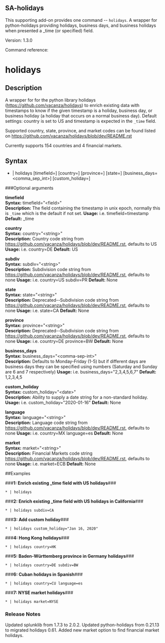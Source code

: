 ## SA-holidays

This supporting add-on provides one command -- `holidays`. A wrapper for python-holidays providing holidays, business days, and business holidays when presented a \_time (or specified) field.

Version: 1.3.0

Command reference:

# holidays

## Description

A wrapper for for the python library holidays (https://github.com/vacanza/holidays) to enrich existing data with timestamps to know if the given timestamp is a holiday, business day, or business holiday (a holiday that occurs on a normal business day). Default settings: country is set to US and timestamp is expected in the `_time` field.

Supported country, state, province, and market codes can be found listed on https://github.com/vacanza/holidays/blob/dev/README.rst 

Currently supports 154 countries and 4 financial markets.

## Syntax

 * | holidays [timefield=<field>] [country=<string>] [province=<string>] [state=<string>] [business\_days=<comma\_sep\_int>] [custom_holiday=<date>]


###Optional arguments

  **timefield**  
   	**Syntax:** timefield="\<field\>"  
   	**Description:** The field containing the timestamp in unix epoch, normally this is `_time` which is the default if not set.
   	**Usage:** i.e. timefield=timestamp
   	**Default:** \_time

  **country**  
   	**Syntax:** country="\<string\>"  
   	**Description:** Country code string from https://github.com/vacanza/holidays/blob/dev/README.rst, defaults to US
   	**Usage:** i.e. country=DE
   	**Default:** US

  **subdiv**  
   	**Syntax:** subdiv="\<string\>"  
   	**Description:** Subdivision code string from https://github.com/vacanza/holidays/blob/dev/README.rst, defaults to none
   	**Usage:** i.e. country=US subdiv=PR
   	**Default:** None

  **state**  
   	**Syntax:** state="\<string\>"  
   	**Description:** Deprecated--Subdivision code string from https://github.com/vacanza/holidays/blob/dev/README.rst, defaults to none
   	**Usage:** i.e. state=CA
   	**Default:** None

  **province**  
   	**Syntax:** province="\<string\>"  
   	**Description:** Deprecated--Subdivision code string from https://github.com/vacanza/holidays/blob/dev/README.rst, defaults to none
   	**Usage:** i.e. country=DE province=BW
   	**Default:** None

  **business\_days**  
   	**Syntax:** business\_days="\<comma-sep-int\>"  
   	**Description:** Defaults to Monday-Friday (1-5) but if different days are business days they can be specified using numbers (Saturday and Sunday are 6 and 7 respectively)
   	**Usage:** i.e. business\_days="2,3,4,5,6,7"
   	**Default:** 1,2,3,4,5

  **custom\_holiday**  
   	**Syntax:** custom\_holiday="\<date\>"  
   	**Description:** Ability to supply a date string for a non-standard holiday.
   	**Usage:** i.e. custom\_holiday="2020-01-16"
   	**Default:** None

  **language**  
   	**Syntax:** language="\<string\>"  
   	**Description:** Language code string from https://github.com/vacanza/holidays/blob/dev/README.rst, defaults to none
   	**Usage:** i.e. country=MX language=es
   	**Default:** None

  **market**  
   	**Syntax:** market="\<string\>"  
   	**Description:** Financial Markets code string https://github.com/vacanza/holidays/blob/dev/README.rst, defaults to none
   	**Usage:** i.e. market=ECB
   	**Default:** None

##Examples

###**1: Enrich existing \_time field with US holidays**###

`* | holidays`

###**2: Enrich existing \_time field with US holidays in California**###

`* | holidays subdiv=CA`

###**3: Add custom holiday**###

`* | holidays custom_holiday="Jan 16, 2020"`

###**4: Hong Kong holidays**###

`* | holidays country=HK`

###**5: Baden-Württemberg province in Germany holidays**###

`* | holidays country=DE subdiv=BW`

###**6: Cuban holidays in Spanish**###

`* | holidays country=CU language=es`

###**7: NYSE market holidays**###

`* | holidays market=NYSE`

### Release Notes
Updated splunklib from 1.7.3 to 2.0.2. Updated python-holidays from 0.21.13 to migrated holidays 0.61. Added new market option to find financial market holidays.
